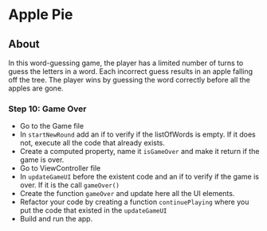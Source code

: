 # Apple Pie

## About
In this word-guessing game, the player has a limited number of turns to guess the letters in a word. Each incorrect guess results in an apple falling off the tree. The player wins by guessing the word correctly before all the apples are gone.

### Step 10: Game Over

- Go to the Game file
- In ```startNewRound``` add an if to verify if the listOfWords is empty. If it does not, execute all the code that already exists.
- Create a computed property, name it ```isGameOver``` and make it return if the game is over.
- Go to ViewController file
- In ```updateGameUI``` before the existent code and an if to verify if the game is over. If it is the call ```gameOver()```
- Create the function ```gameOver``` and update here all the UI elements.
- Refactor your code by creating a function ```continuePlaying``` where you put the code that existed in the ```updateGameUI```
- Build and run the app.
